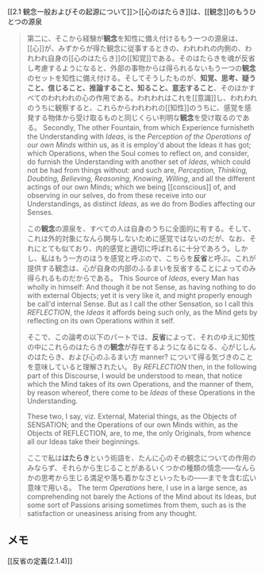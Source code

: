 [[2.1 観念一般およびその起源について]]＞[[心のはたらき]]は、[[観念]]のもうひとつの源泉


> 第二に、そこから経験が**観念**を知性に備え付けるもう一つの源泉は、[[心]]が、みずからが得た観念に従事するときの、われわれの内側の、われわれ自身の[[心のはたらき]]の[[知覚]]である。そのはたらきを魂が反省し考慮するようになると、外部の事物からは得られるないもう一つの**観念**のセットを知性に備え付ける。そしてそうしたものが、**知覚、思考、疑うこと、信じること、推論すること、知ること、意志すること**、そのほかすべてのわれわれの心の作用である。われわれはこれを[[意識]]し、われわれのうちに観察すると、これらからわれわれの[[知性]]のうちに、感覚を感発する物体から受け取るものと同じくらい判明な**観念**を受け取るのである。
> Secondly, The other Fountain, from which Experience furnisheth the Understanding with *Ideas*, is the *Perception of the Operations of our own Minds* within us, as it is employ'd about the Ideas it has got; which Operations, when the Soul comes to reflect on, and consider, do furnish the Understanding with another set of *Ideas*, which could not be had from things without: and such are, *Perception, Thinking, Doubting, Believing, Reasoning, Knowing, Willing*, and all the different actings of our own Minds; which we being [[conscious]] of, and observing in our selves, do from these receive into our Understandings, as distinct *Ideas*, as we do from Bodies affecting our Senses. 
> 
> この**観念**の源泉を、すべての人は自身のうちに全面的に有する。そして、これは外的対象になんら関与しないために感覚ではないのだが、なお、それにとても似ており、内的感覚と適切に呼ばれるに十分であろう。しかし、私はもう一方のほうを感覚と呼ぶので、こちらを**反省**と呼ぶ。これが提供する観念は、心が自身の内部のふるまいを反省することによってのみ得られるものだからである。
> This Source of *Ideas*, every Man has wholly in himself: And though it be not Sense, as having nothing to do with external Objects; yet it is very like it, and might properly enough be call'd internal Sense. But as I call the other Sensation, so I call this *REFLECTION*, the *Ideas* it affords being such only, as the Mind gets by reflecting on its own Operations within it self. 
> 
> そこで、この論考の以下のパートでは、**反省**によって、それのゆえに知性の中にこれらのはたらきの**観念**が存在するようになるになる、心がじしんのはたらき、および心のふるまい方 manner? について得る気づきのことを意味していると理解されたい。
> By *REFLECTION* then, in the following part of this Discourse, I would be understood to mean, that notice which the Mind takes of its own Operations, and the manner of them, by reason whereof, there come to be *Ideas* of these Operations in the Understanding. 
> 
> 
> These two, I say, viz. External, Material things, as the Objects of SENSATION; and the Operations of our own Minds within, as the Objects of REFLECTION, are, to me, the only Originals, from whence all our Ideas take their beginnings. 
> 
> ここで私は**はたらき**という術語を、たんに心のその観念についての作用のみならず、それらから生じることがあるいくつかの種類の情念——なんらかの思考から生じる満足や落ち着かなさといったもの——までを含む広い意味で用いる。
> The term *Operations* here, I use in a large sence, as comprehending not barely the Actions of the Mind about its Ideas, but some sort of Passions arising sometimes from them, such as is the satisfaction or uneasiness arising from any thought.

## メモ







[[反省の定義(2.1.4)]]